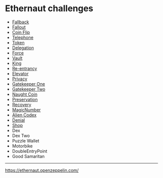 # Ethernaut challenges

-   [Fallback](https://github.com/yeahokyok/ethernaut-challenges/tree/main/Fallback)
-   [Fallout](https://github.com/yeahokyok/ethernaut-challenges/tree/main/Fallout)
-   [Coin Flip](https://github.com/yeahokyok/ethernaut-challenges/tree/main/CoinFlip)
-   [Telephone](https://github.com/yeahokyok/ethernaut-challenges/tree/main/Telephone)
-   [Token](https://github.com/yeahokyok/ethernaut-challenges/tree/main/Token)
-   [Delegation](https://github.com/yeahokyok/ethernaut-challenges/tree/main/Delegation)
-   [Force](https://github.com/yeahokyok/ethernaut-challenges/tree/main/Force)
-   [Vault](https://github.com/yeahokyok/ethernaut-challenges/tree/main/Vault)
-   [King](https://github.com/yeahokyok/ethernaut-challenges/tree/main/King)
-   [Re-entrancy](https://github.com/yeahokyok/ethernaut-challenges/tree/main/Reentrance)
-   [Elevator](https://github.com/yeahokyok/ethernaut-challenges/tree/main/Elevator)
-   [Privacy](https://github.com/yeahokyok/ethernaut-challenges/tree/main/Privacy)
-   [Gatekeeper One](https://github.com/yeahokyok/ethernaut-challenges/tree/main/GatekeeperOne)
-   [Gatekeeper Two](https://github.com/yeahokyok/ethernaut-challenges/tree/main/GatekeeperTwo)
-   [Naught Coin](https://github.com/yeahokyok/ethernaut-challenges/tree/main/NaughtCoin)
-   [Preservation](https://github.com/yeahokyok/ethernaut-challenges/tree/main/Preservation)
-   [Recovery](https://github.com/yeahokyok/ethernaut-challenges/tree/main/Recovery)
-   [MagicNumber](https://github.com/yeahokyok/ethernaut-challenges/tree/main/MagicNumber)
-   [Alien Codex](https://github.com/yeahokyok/ethernaut-challenges/tree/main/AlienCodex)
-   [Denial](https://github.com/yeahokyok/ethernaut-challenges/tree/main/Denial)
-   [Shop](https://github.com/yeahokyok/ethernaut-challenges/tree/main/Shop)
-   Dex
-   Dex Two
-   Puzzle Wallet
-   Motorbike
-   DoubleEntryPoint
-   Good Samaritan

---

https://ethernaut.openzeppelin.com/
